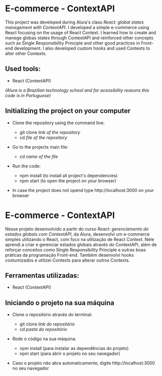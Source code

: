 # E-commerce - ContextAPI

This project was developed during Alura's class *React: global states manegement with ContextAPI*. I developed a simple e-commerce using React focusing on the usage of React Context. I learned how to create and manege globas states through ContextAPI and reinforced other concepts such as Single Responsibility Principle and other good practices in Front-end development. I also developed custom hooks and used Contexts to alter other Contexts.

## Used tools:

* React (ContextAPI)

*(Alura is a Brazilian technology school and for acessibility reasons this code is in Portuguese)*

## Initializing the project on your computer

- Clone the repository using the command line:
    - git clone *link of the repository*
    - cd *file of the repository*
 
- Go to the projects main file:
    - cd *name of the file*
 
- Run the code:
    - npm install (to install all project's dependencies)
    - npm start (to open the project on your browser)
 
* In case the project does not opend type http://localhost:3000 on your browser

#

# E-commerce - ContextAPI

Nesse projeto desenvolvido a partir do curso *React: gerenciamento de estados globais com ContextAPI*, da Alura, desenvolvi um e-commerce simples utilizando o React, com foco na utilização de React Context. Nele aprendi a criar e gerenciar estados globais através do ContextAPI, além de reforçar conceitos como Single Responsibility Principle e outras boas práticas da programação Front-end. Também desenvolvi hooks costumizados e utilizei Contexts para alterar outros Contexts.

## Ferramentas utilizadas:

* React (ContextAPI)

## Iniciando o projeto na sua máquina

- Clone o repositório através do terminal:
    - git clone *link do repositório*
    - cd *pasta do repositório*
 
- Rode o código na sua máquina:
    - npm install (para instalar as dependências do projeto)
    - npm start (para abrir o projeto no seu navegador)
 
* Caso o projeto não abra automaticamente, digite http://localhost:3000 no seu navegador
